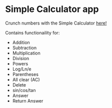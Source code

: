 # Simple Calculator app

Crunch numbers with the Simple Calculator [here!](https://yashexe.guthub.io/Simple-Calculator)

Contains functionaility for:
- Addition
- Subtraction
- Multiplication
- Division
- Powers
- Log/Ln/e
- Parentheses
- All clear (AC)
- Delete 
- sin/cos/tan
- Answer
- Return Answer
